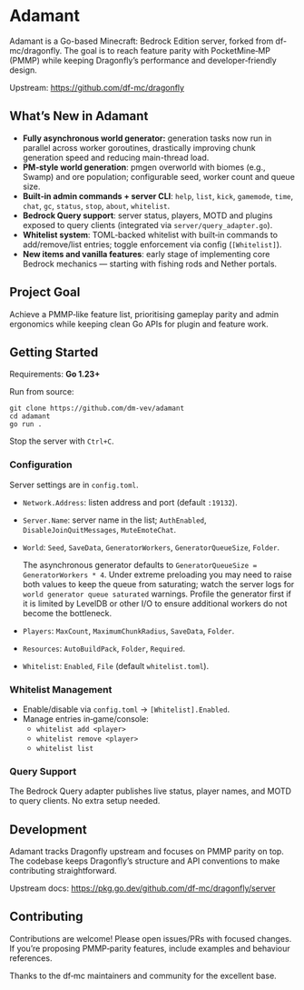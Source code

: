 <!--suppress ALL -->

# Adamant

Adamant is a Go-based Minecraft: Bedrock Edition server, forked from df-mc/dragonfly. The goal is to reach feature parity with PocketMine‑MP (PMMP) while keeping Dragonfly’s performance and developer‑friendly design.

Upstream: https://github.com/df-mc/dragonfly

## What’s New in Adamant
- **Fully asynchronous world generator:** generation tasks now run in parallel across worker goroutines, drastically improving chunk generation speed and reducing main-thread load.
- **PM‑style world generation**: pmgen overworld with biomes (e.g., Swamp) and ore population; configurable seed, worker count and queue size.
- **Built‑in admin commands + server CLI**: `help`, `list`, `kick`, `gamemode`, `time`, `chat`, `gc`, `status`, `stop`, `about`, `whitelist`.
- **Bedrock Query support**: server status, players, MOTD and plugins exposed to query clients (integrated via `server/query_adapter.go`).
- **Whitelist system**: TOML‑backed whitelist with built‑in commands to add/remove/list entries; toggle enforcement via config (`[Whitelist]`).
- **New items and vanilla features**: early stage of implementing core Bedrock mechanics — starting with fishing rods and Nether portals.

## Project Goal
Achieve a PMMP‑like feature list, prioritising gameplay parity and admin ergonomics while keeping clean Go APIs for plugin and feature work.

## Getting Started
Requirements: **Go 1.23+**

Run from source:
```shell
git clone https://github.com/dm-vev/adamant
cd adamant
go run .
```

Stop the server with `Ctrl+C`.

### Configuration
Server settings are in `config.toml`.
- `Network.Address`: listen address and port (default `:19132`).
- `Server.Name`: server name in the list; `AuthEnabled`, `DisableJoinQuitMessages`, `MuteEmoteChat`.
- `World`: `Seed`, `SaveData`, `GeneratorWorkers`, `GeneratorQueueSize`, `Folder`.

  The asynchronous generator defaults to `GeneratorQueueSize = GeneratorWorkers * 4`. Under
  extreme preloading you may need to raise both values to keep the queue from saturating; watch
  the server logs for `world generator queue saturated` warnings. Profile the generator first if
  it is limited by LevelDB or other I/O to ensure additional workers do not become the bottleneck.
- `Players`: `MaxCount`, `MaximumChunkRadius`, `SaveData`, `Folder`.
- `Resources`: `AutoBuildPack`, `Folder`, `Required`.
- `Whitelist`: `Enabled`, `File` (default `whitelist.toml`).

### Whitelist Management
- Enable/disable via `config.toml` → `[Whitelist].Enabled`.
- Manage entries in‑game/console:
  - `whitelist add <player>`
  - `whitelist remove <player>`
  - `whitelist list`

### Query Support
The Bedrock Query adapter publishes live status, player names, and MOTD to query clients. No extra setup needed.

## Development
Adamant tracks Dragonfly upstream and focuses on PMMP parity on top. The codebase keeps Dragonfly’s structure and API conventions to make contributing straightforward.

Upstream docs: https://pkg.go.dev/github.com/df-mc/dragonfly/server

## Contributing
Contributions are welcome! Please open issues/PRs with focused changes. If you’re proposing PMMP‑parity features, include examples and behaviour references. 

Thanks to the df‑mc maintainers and community for the excellent base.
